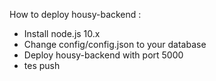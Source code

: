 How to deploy housy-backend :
- Install node.js 10.x
- Change config/config.json to your database
- Deploy housy-backend with port 5000
- tes push
